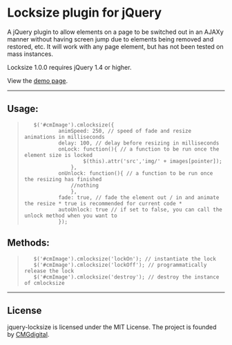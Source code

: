 Locksize plugin for jQuery
===========================

A jQuery plugin to allow elements on a page to be switched out in an AJAXy manner without having screen jump due to elements being removed and restored, etc. It will work with any page element, but has not been tested on mass instances. 

Locksize 1.0.0 requires jQuery 1.4 or higher.

View the [demo page](http://coxmediagroup.github.com/jquery-locksize/ "on github").

***

## Usage:

>        $('#cmImage').cmlocksize({
>                animSpeed: 250, // speed of fade and resize animations in milliseconds
>                delay: 100, // delay before resizing in milliseconds
>                onLock: function(){ // a function to be run once the element size is locked
>                        $(this).attr('src','img/' + images[pointer]);
>                    },
>                onUnlock: function(){ // a function to be run once the resizing has finished
>                    //nothing
>                    },
>                fade: true, // fade the element out / in and animate the resize * true is recommended for current code *
>                autoUnlock: true // if set to false, you can call the unlock method when you want to
>                });

## Methods:

>        $('#cmImage').cmlocksize('lockOn'); // instantiate the lock
>        $('#cmImage').cmlocksize('lockOff'); // programmatically release the lock
>        $('#cmImage').cmlocksize('destroy'); // destroy the instance of cmlocksize

***
## License

jquery-locksize is licensed under the MIT License. The project is founded by [CMGdigital](http://www.cmgdigital.com).